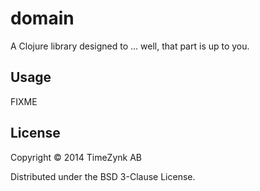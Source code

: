 # domain

A Clojure library designed to ... well, that part is up to you.

## Usage

FIXME

## License

Copyright © 2014 TimeZynk AB

Distributed under the BSD 3-Clause License.
